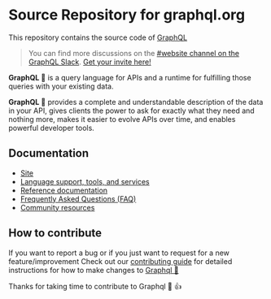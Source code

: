 # Source Repository for graphql.org

This repository contains the source code of [GraphQL](https://graphql.org)
> You can find more discussions on the [#website channel on the GraphQL Slack](https://graphql.slack.com/messages/website/). [Get your invite here!](https://graphql-slack.herokuapp.com/) 

**GraphQL 🎉** is a query language for APIs and a runtime for fulfilling those queries with your existing data.

**GraphQL 🎉** provides a complete and understandable description of the data in your API, gives clients the power to ask for exactly what they need and nothing more, makes it easier to evolve APIs over time, and enables powerful developer tools.

## Documentation
- [Site](https://graphql.org/)
- [Language support, tools, and services](https://graphql.org/code/)
- [Reference documentation](https://graphql.org/learn/)
- [Frequently Asked Questions (FAQ)](https://graphql.org/faq/)
- [Community resources](https://graphql.org/community/)

## How to contribute
If you want to report a bug or if you just want to request for a new feature/improvement Check out our [contributing guide](./CONTRIBUTING.md) for detailed instructions for how to make changes to [Graphql 🎉](https://graphql.org/)

Thanks for taking time to contribute to Graphql 🎉 👍
